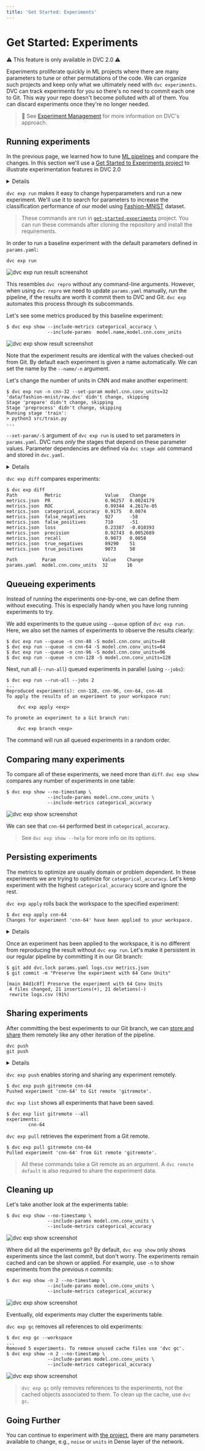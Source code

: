 ```yaml
---
title: 'Get Started: Experiments'
---
```


# Get Started: Experiments

⚠️ This feature is only available in DVC 2.0 ⚠️

<abbr>Experiments</abbr> proliferate quickly in ML projects where there are many
parameters to tune or other permutations of the code. We can organize such
projects and keep only what we ultimately need with `dvc experiments`. DVC can
track experiments for you so there's no need to commit each one to Git. This way
your repo doesn't become polluted with all of them. You can discard experiments
once they're no longer needed.

> 📖 See [Experiment Management](/doc/user-guide/experiment-management) for more
> information on DVC's approach.

## Running experiments

In the previous page, we learned how to tune
[ML pipelines](/doc/start/data-pipelines) and compare the changes. In this
section we'll use a [Get Started to Experiments project][gsexp] to illustrate
experimentation features in DVC 2.0

[gsexp]: https://github.com/iterative/get-started-experiments

<details>

### 🆕 Click here for the instructions to install the project

Please clone and create a virtual environment:

```console
git clone https://github.com/iterative/get-started-experiments
cd get-started-experiments
python -m venv .venv
. .venv/bin/activate
python -m pip install -r requirements.txt
```

Then you can `dvc pull` to get the dataset and run the commands in this
document. For detailed information on parameters and the project structure
please refer to the [project repository][gsexp].

</details>

`dvc exp run` makes it easy to change <abbr>hyperparameters</abbr> and run a new
experiment. We'll use it to search for parameters to increase the classification
performance of our model using [Fashion-MNIST][fmnist] dataset.

[fmnist]: https://github.com/zalandoresearch/fashion-mnist

> These commands are run in [`get-started-experiments`][gsexp] project. You can
> run these commands after cloning the repository and install the requirements.

In order to run a baseline experiment with the default parameters defined in
`params.yaml`:

```dvc
dvc exp run
```

![dvc exp run result screenshot](/img/doc/start/exp-ss-90252.png)

This resembles `dvc repro` without any command-line arguments. However, when
using `dvc repro` we need to update `params.yaml` manually, run the pipeline, if
the results are worth it commit them to DVC and Git. `dvc exp` automates this
process through its subcommands.

Let's see some metrics produced by this baseline experiment:

```dvc
$ dvc exp show --include-metrics categorical_accuracy \
               --include-params  model.name,model.cnn.conv_units
```

![dvc exp show result screenshot](/img/doc/start/exp-ss-63714.png)

Note that the experiment results are identical with the values checked-out from
Git. By default each experiment is given a name automatically. We can set the
name by the `--name/-n` argument.

Let's change the number of units in CNN and make another experiment:

```dvc
$ dvc exp run -n cnn-32 --set-param model.cnn.conv_units=32
'data/fashion-mnist/raw.dvc' didn't change, skipping
Stage 'prepare' didn't change, skipping
Stage 'preprocess' didn't change, skipping
Running stage 'train':
> python3 src/train.py
...
```

`--set-param/-S` argument of `dvc exp run` is used to set parameters in
`params.yaml`. DVC runs _only_ the stages that depend on these parameter values.
Parameter dependencies are defined via `dvc stage add` command and stored in
`dvc.yaml`.

<details>

### 💡 Expand to see what happens under the hood.

`dvc exp run` is similar to `dvc repro` but with some added conveniences for
running experiments. The `--set-param` (or `-S`) flag sets the values for
<abbr>parameters<abbr> as a shortcut for editing `params.yaml`.

Check that the `model.cnn.units` value has been updated in `params.yaml`:

```git
 model:
   cnn:
-    conv_units: 16
+    conv_units: 32
```

Any edits to <abbr>dependencies</abbr> (parameters or source code) will be
reflected in the experiment run.

</details>

`dvc exp diff` compares experiments:

```dvc
$ dvc exp diff
Path          Metric                Value    Change
metrics.json  PR                    0.96257  0.0024179
metrics.json  ROC                   0.99344  4.2617e-05
metrics.json  categorical_accuracy  0.9175   0.0074
metrics.json  false_negatives       927      -58
metrics.json  false_positives       710      -51
metrics.json  loss                  0.23387  -0.010393
metrics.json  precision             0.92743  0.0052689
metrics.json  recall                0.9073   0.0058
metrics.json  true_negatives        89290    51
metrics.json  true_positives        9073     58

Path         Param                 Value    Change
params.yaml  model.cnn.conv_units  32       16
```

## Queueing experiments

Instead of running the experiments one-by-one, we can define them without
executing. This is especially handy when you have long running experiments to
try.

We add experiments to the queue using `--queue` option of `dvc exp run`. Here,
we also set the names of experiments to observe the results clearly:

```dvc
$ dvc exp run --queue -n cnn-48 -S model.cnn.conv_units=48
$ dvc exp run --queue -n cnn-64 -S model.cnn.conv_units=64
$ dvc exp run --queue -n cnn-96 -S model.cnn.conv_units=96
$ dvc exp run --queue -n cnn-128 -S model.cnn.conv_units=128
```

Next, run all (`--run-all`) queued experiments in parallel (using `--jobs`):

```dvc
$ dvc exp run --run-all --jobs 2
...
Reproduced experiment(s): cnn-128, cnn-96, cnn-64, cnn-48
To apply the results of an experiment to your workspace run:

	dvc exp apply <exp>

To promote an experiment to a Git branch run:

	dvc exp branch <exp>
```

The command will run all queued experiments in a random order.

## Comparing many experiments

To compare all of these experiments, we need more than `diff`. `dvc exp show`
compares any number of experiments in one table:

```dvc
$ dvc exp show --no-timestamp \
               --include-params model.cnn.conv_units \
               --include-metrics categorical_accuracy
```

![dvc exp show screenshot](/img/doc/start/exp-ss-36794.png)

We can see that `cnn-64` performed best in `categorical_accuracy`.

> See `dvc exp show --help` for more info on its options.

## Persisting experiments

The metrics to optimize are usually domain or problem dependent. In these
experiments we are trying to optimize for `categorical_accuracy`. Let's keep
experiment with the highest `categorical_accuracy` score and ignore the rest.

`dvc exp apply` rolls back the <abbr>workspace<abbr> to the specified
experiment:

```dvc
$ dvc exp apply cnn-64
Changes for experiment 'cnn-64' have been applied to your workspace.
```

<details>

### 💡 Expand to see what happens under the hood.

`dvc exp apply` is similar to `dvc checkout`, but works with experiments
instead. DVC tracks everything in the pipeline for each experiment (parameters,
metrics, dependencies, and outputs), retrieving things later as needed.

Check that `metrics.json` reflects all the metrics produced by the experiment
now.

```json
{
  "loss": 0.2329215109348297,
  "categorical_accuracy": 0.9210000038146973,
  "precision": 0.9294813275337219,
  "recall": 0.9121000170707703,
  "ROC": 0.9929496645927429,
  "PR": 0.9643465280532837,
  "true_positives": 9121.0,
  "true_negatives": 89308.0,
  "false_positives": 692.0,
  "false_negatives": 879.0
}
```

</details>

Once an experiment has been applied to the workspace, it is no different from
reproducing the result without `dvc exp run`. Let's make it persistent in our
regular pipeline by committing it in our Git branch:

```dvc
$ git add dvc.lock params.yaml logs.csv metrics.json
$ git commit -m "Preserve the experiment with 64 Conv Units"

[main 84d1c8f] Preserve the experiment with 64 Conv Units
 4 files changed, 21 insertions(+), 21 deletions(-)
 rewrite logs.csv (91%)
```

## Sharing experiments

After committing the best experiments to our Git branch, we can
[store and share](/doc/start/data-and-model-versioning#storing-and-sharing) them
remotely like any other iteration of the pipeline.

```dvc
dvc push
git push
```

<details>

### 💡 Important information on storing experiments remotely.

The commands in this section require both a `dvc remote default` and a
[Git remote](https://git-scm.com/book/en/v2/Git-Basics-Working-with-Remotes). A
DVC remote stores the experiment data, and a Git remote stores the code,
parameters, and other metadata associated with the experiment. DVC supports
various types of remote storage (local file system, SSH, Amazon S3, Google Cloud
Storage, HTTP, HDFS, etc.). The Git remote is often a central Git server
(GitHub, GitLab, BitBucket, etc.).

</details>

`dvc exp push` enables storing and sharing any experiment remotely.

```dvc
$ dvc exp push gitremote cnn-64
Pushed experiment 'cnn-64' to Git remote 'gitremote'.
```

`dvc exp list` shows all experiments that have been saved.

```dvc
$ dvc exp list gitremote --all
experiments:
        cnn-64
```

`dvc exp pull` retrieves the experiment from a Git remote.

```dvc
$ dvc exp pull gitremote cnn-64
Pulled experiment 'cnn-64' from Git remote 'gitremote'.
```

> All these commands take a Git remote as an argument. A `dvc remote default` is
> also required to share the experiment data.

## Cleaning up

Let's take another look at the experiments table:

```dvc
$ dvc exp show --no-timestamp \
               --include-params model.cnn.conv_units \
               --include-metrics categorical_accuracy
```

![dvc exp show screenshot](/img/doc/start/exp-ss-35552.png)

Where did all the experiments go? By default, `dvc exp show` only shows
experiments since the last commit, but don't worry. The experiments remain
<abbr>cached</abbr> and can be shown or applied. For example, use `-n` to show
experiments from the previous _n_ commits:

```dvc
$ dvc exp show -n 2 --no-timestamp \
               --include-params model.cnn.conv_units \
               --include-metrics categorical_accuracy
```

![dvc exp show screenshot](/img/doc/start/exp-ss-68591.png)

Eventually, old experiments may clutter the experiments table.

`dvc exp gc` removes all references to old experiments:

```dvc
$ dvc exp gc --workspace
...
Removed 5 experiments. To remove unused cache files use 'dvc gc'.
$ dvc exp show -n 2 --no-timestamp \
               --include-params model.cnn.conv_units \
               --include-metrics categorical_accuracy
```

![dvc exp show screenshot](/img/doc/start/exp-ss-32408.png)

> `dvc exp gc` only removes references to the experiments, not the cached
> objects associated to them. To clean up the cache, use `dvc gc`.

## Going Further

You can continue to experiment with [the project][gsexp], there are many
parameters available to change, e.g., `noise` or `units` in Dense layer of the
network.
